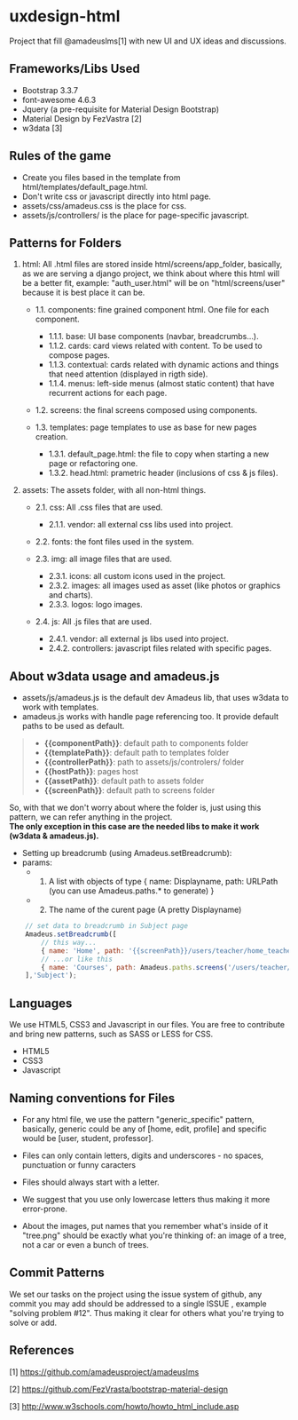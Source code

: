 # uxdesign-html   
Project that fill @amadeuslms[1] with new UI and UX ideas and discussions.

## Frameworks/Libs Used

* Bootstrap 3.3.7
* font-awesome 4.6.3
* Jquery (a pre-requisite for Material Design Bootstrap)
* Material Design by FezVastra [2]
* w3data [3]

## Rules of the game

 - Create you files based in the template from html/templates/default_page.html.
 - Don't write css or javascript directly into html page.
 - assets/css/amadeus.css is the place for css.
 - assets/js/controllers/ is the place for page-specific javascript.

## Patterns for Folders

1. html: All .html files are stored inside html/screens/app_folder, basically, as we are serving a django project, we think about where this html will be a better fit, example: "auth_user.html" will be on "html/screens/user" because it is best place it can be.   
	- 1.1. components: fine grained component html. One file for each component.   
		- 1.1.1. base: UI base components (navbar, breadcrumbs...).   
		- 1.1.2. cards: card views related with content. To be used to compose pages.   
		- 1.1.3. contextual: cards related with dynamic actions and things that need attention (displayed in rigth side).   
		- 1.1.4. menus: left-side menus (almost static content) that have recurrent actions for each page.   
   
	- 1.2. screens: the final screens composed using components.   
   
	- 1.3. templates: page templates to use as base for new pages creation.   
		- 1.3.1. default_page.html: the file to copy when starting a new page or refactoring one.   
		- 1.3.2. head.html: prametric header (inclusions of css & js files).   

2. assets: The assets folder, with all non-html things.   
	- 2.1. css: All .css files that are used.   
		- 2.1.1. vendor: all external css libs used into project.   
   
	- 2.2. fonts: the font files used in the system.   
   
	- 2.3. img: all image files that are used.   
		- 2.3.1. icons: all custom icons used in the project.   
		- 2.3.2. images: all images used as asset (like photos or graphics and charts).   
		- 2.3.3. logos: logo images.   
   	
	- 2.4. js: All .js files that are used.   
		- 2.4.1. vendor: all external js libs used into project.   
		- 2.4.2. controllers: javascript files related with specific pages.   

## About w3data usage and amadeus.js

 - assets/js/amadeus.js is the default dev Amadeus lib, that uses w3data to work with templates.
 - amadeus.js works with handle page referencing too. It provide default paths to be used as default.

 > * **{{componentPath}}**: default path to components folder
 > * **{{templatePath}}**: default path to templates folder
 > * **{{controllerPath}}**: path to assets/js/controlers/ folder
 > * **{{hostPath}}**: pages host
 > * **{{assetPath}}**: default path to assets folder
 > * **{{screenPath}}**: default path to screens folder

 So, with that we don't worry about where the folder is, just using this pattern, we can refer anything in the project.   
 **The only exception in this case are the needed libs to make it work (w3data & amadeus.js).**

 - Setting up breadcrumb (using Amadeus.setBreadcrumb):
 - params:   
 	- 1. A list with objects of type { name: Displayname, path: URLPath (you can use Amadeus.paths.* to generate) }   
	- 2. The name of the curent page (A pretty Displayname)   

```Javascript
	// set data to breadcrumb in Subject page
	Amadeus.setBreadcrumb([
		// this way...
		{ name: 'Home', path: '{{screenPath}}/users/teacher/home_teacher.html' },
		// ...or like this
		{ name: 'Courses', path: Amadeus.paths.screens('/users/teacher/home_course_teacher.html') }
	],'Subject');
``` 

## Languages   
We use HTML5, CSS3 and Javascript in our files. You are free to contribute and bring new patterns, such as SASS or LESS for CSS. 

* HTML5
* CSS3
* Javascript

## Naming conventions for Files

 * For any html file, we use the pattern "generic_specific" pattern, basically, generic could be any of [home, edit, profile] and specific would be [user, student, professor].

 * Files can only contain letters, digits and underscores - no spaces, punctuation or funny caracters

 * Files should always start with a letter.

 * We suggest that you use only lowercase letters thus making it more error-prone.

 * About the images, put names that you remember what's inside of it "tree.png" should be exactly what you're thinking of: an image of a tree, not a car or even  a bunch of trees.


## Commit Patterns   
We set our tasks on the project using the issue system of github, any commit you may add should be addressed to a single ISSUE , example "solving problem #12". Thus making it clear for others what you're trying to solve or add.

## References
[1] https://github.com/amadeusproject/amadeuslms

[2] https://github.com/FezVrasta/bootstrap-material-design

[3] http://www.w3schools.com/howto/howto_html_include.asp